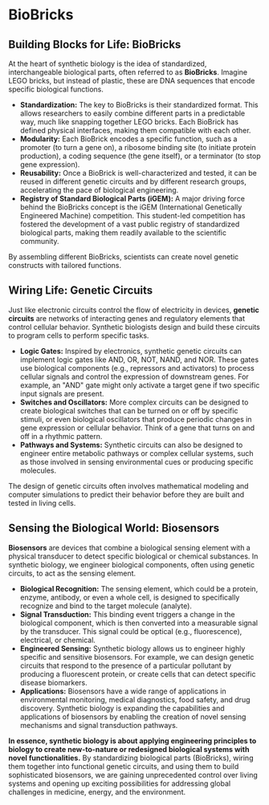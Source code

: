 # BioBricks

## Building Blocks for Life: BioBricks

At the heart of synthetic biology is the idea of standardized, interchangeable biological parts, often referred to as **BioBricks**. Imagine LEGO bricks, but instead of plastic, these are DNA sequences that encode specific biological functions.

* **Standardization:** The key to BioBricks is their standardized format. This allows researchers to easily combine different parts in a predictable way, much like snapping together LEGO bricks. Each BioBrick has defined physical interfaces, making them compatible with each other.
* **Modularity:** Each BioBrick encodes a specific function, such as a promoter (to turn a gene on), a ribosome binding site (to initiate protein production), a coding sequence (the gene itself), or a terminator (to stop gene expression).
* **Reusability:** Once a BioBrick is well-characterized and tested, it can be reused in different genetic circuits and by different research groups, accelerating the pace of biological engineering.
* **Registry of Standard Biological Parts (iGEM):** A major driving force behind the BioBricks concept is the iGEM (International Genetically Engineered Machine) competition. This student-led competition has fostered the development of a vast public registry of standardized biological parts, making them readily available to the scientific community.

By assembling different BioBricks, scientists can create novel genetic constructs with tailored functions.

## Wiring Life: Genetic Circuits

Just like electronic circuits control the flow of electricity in devices, **genetic circuits** are networks of interacting genes and regulatory elements that control cellular behavior. Synthetic biologists design and build these circuits to program cells to perform specific tasks.

* **Logic Gates:** Inspired by electronics, synthetic genetic circuits can implement logic gates like AND, OR, NOT, NAND, and NOR. These gates use biological components (e.g., repressors and activators) to process cellular signals and control the expression of downstream genes. For example, an "AND" gate might only activate a target gene if two specific input signals are present.
* **Switches and Oscillators:** More complex circuits can be designed to create biological switches that can be turned on or off by specific stimuli, or even biological oscillators that produce periodic changes in gene expression or cellular behavior. Think of a gene that turns on and off in a rhythmic pattern.
* **Pathways and Systems:** Synthetic circuits can also be designed to engineer entire metabolic pathways or complex cellular systems, such as those involved in sensing environmental cues or producing specific molecules.

The design of genetic circuits often involves mathematical modeling and computer simulations to predict their behavior before they are built and tested in living cells.

## Sensing the Biological World: Biosensors

**Biosensors** are devices that combine a biological sensing element with a physical transducer to detect specific biological or chemical substances. In synthetic biology, we engineer biological components, often using genetic circuits, to act as the sensing element.

* **Biological Recognition:** The sensing element, which could be a protein, enzyme, antibody, or even a whole cell, is designed to specifically recognize and bind to the target molecule (analyte).
* **Signal Transduction:** This binding event triggers a change in the biological component, which is then converted into a measurable signal by the transducer. This signal could be optical (e.g., fluorescence), electrical, or chemical.
* **Engineered Sensing:** Synthetic biology allows us to engineer highly specific and sensitive biosensors. For example, we can design genetic circuits that respond to the presence of a particular pollutant by producing a fluorescent protein, or create cells that can detect specific disease biomarkers.
* **Applications:** Biosensors have a wide range of applications in environmental monitoring, medical diagnostics, food safety, and drug discovery. Synthetic biology is expanding the capabilities and applications of biosensors by enabling the creation of novel sensing mechanisms and signal transduction pathways.

**In essence, synthetic biology is about applying engineering principles to biology to create new-to-nature or redesigned biological systems with novel functionalities.** By standardizing biological parts (BioBricks), wiring them together into functional genetic circuits, and using them to build sophisticated biosensors, we are gaining unprecedented control over living systems and opening up exciting possibilities for addressing global challenges in medicine, energy, and the environment.
